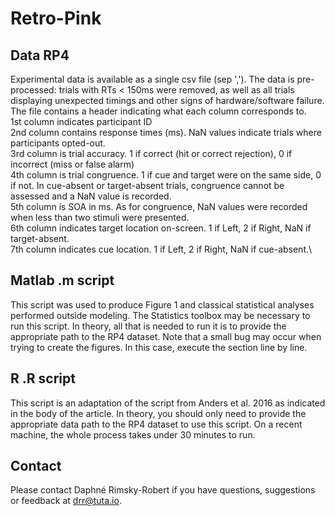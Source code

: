 # Retro-Pink

## Data RP4
Experimental data is available as a single csv file (sep ','). The data is pre-processed: trials with RTs < 150ms were removed, as well as all trials displaying unexpected timings and other signs of hardware/software failure.\
The file contains a header indicating what each column corresponds to.\
1st column indicates participant ID\
2nd column contains response times (ms). NaN values indicate trials where participants opted-out.\
3rd column is trial accuracy. 1 if correct (hit or correct rejection), 0 if incorrect (miss or false alarm)\
4th column is trial congruence. 1 if cue and target were on the same side, 0 if not. In cue-absent or target-absent trials, congruence cannot be assessed and a NaN value is recorded. \
5th column is SOA in ms. As for congruence, NaN values were recorded when less than two stimuli were presented.\
6th column indicates target location on-screen. 1 if Left, 2 if Right, NaN if target-absent.\
7th column indicates cue location. 1 if Left, 2 if Right, NaN if cue-absent.\

## Matlab .m script
This script was used to produce Figure 1 and classical statistical analyses performed outside modeling. The Statistics toolbox may be necessary to run this script. In theory, all that is needed to run it is to provide the appropriate path to the RP4 dataset.
Note that a small bug may occur when trying to create the figures. In this case, execute the section line by line.

## R .R script
This script is an adaptation of the script from Anders et al. 2016 as indicated in the body of the article. In theory, you should only need to provide the appropriate data path to the RP4 dataset to use this script. On a recent machine, the whole process takes under 30 minutes to run.

## Contact
Please contact Daphné Rimsky-Robert if you have questions, suggestions or feedback at drr@tuta.io.
